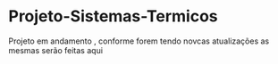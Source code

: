 # Projeto-Sistemas-Termicos  
Projeto em andamento , conforme forem tendo novcas atualizações as mesmas serão feitas aqui
